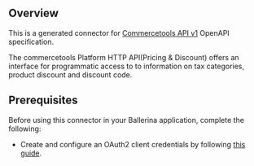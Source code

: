 ## Overview
This is a generated connector for [Commercetools API v1](https://docs.commercetools.com/api/) OpenAPI specification.

The commercetools Platform HTTP API(Pricing & Discount) offers an interface for programmatic access to to information on tax categories, product discount and discount code.

## Prerequisites

Before using this connector in your Ballerina application, complete the following:

* Create and configure an OAuth2 client credentials by following [this guide](https://docs.commercetools.com/api/authorization).